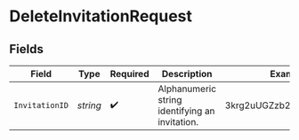 # DeleteInvitationRequest


## Fields

| Field                                          | Type                                           | Required                                       | Description                                    | Example                                        |
| ---------------------------------------------- | ---------------------------------------------- | ---------------------------------------------- | ---------------------------------------------- | ---------------------------------------------- |
| `InvitationID`                                 | *string*                                       | :heavy_check_mark:                             | Alphanumeric string identifying an invitation. | 3krg2uUGZzb2W9Euo4moOY                         |